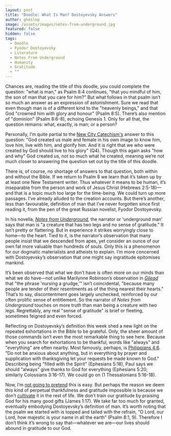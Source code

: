 ```yaml
---
layout: post
title: "Doodle: What Is Man? Dostoyevsky Answers"
author: gheslop
image: /assets/images/notes-from-underground.jpg
featured: false
hidden: false
tags:
  - Doodle
  - Fyodor Dostoyevsky
  - Literature
  - Notes From Underground
  - Humanity
  - Gratitude
  - ""
---
```

Chances are, reading the title of this doodle, you could complete the question: "what is man," as Psalm 8:4 continues, "that you mindful of him, the son of man that you care for him?" But what follows in that psalm isn’t so much an answer as an expression of astonishment. Sure we read that even though man is of a different kind to the "heavenly beings," and that God "crowned him with glory and honour" (Psalm 8:5). There’s also mention of "dominion" (Psalm 8:6-8), echoing Genesis 1. Only for all that, the question remains: what, exactly, is man; or a person?

Personally, I’m quite partial to the [New City Catechism's](https://newcitycatechism.com/new-city-catechism/#4) answer to this question: "God created us male and female in his own image to know him, love him, live with him, and glorify him. And it is right that we who were created by God should live to his glory" (Q4). Though this again asks "how and why" God created us, not so much what he created, meaning we’re not much closer to answering the question set out by the title of this doodle.

There is, of course, no shortage of answers to that question, both within and without the Bible. If we return to Psalm 8 we learn that it’s taken up by at least one New Testament writer. Thus whatever it means to be human, it’s inseparable from the person and work of Jesus Christ (Hebrews 2:5-18)—and that is a topic much too large for the time-being. We could turn up more passages. I’ve already alluded to the creation accounts. But there’s another, less than favourable, definition of man that I’ve never forgotten since first reading it, from the pen of the great Russian novelist, Fyodor Dostoyevsky.

In his novella, *[Notes from Underground](https://rekindle.co.za/content/2021-09-08-gospel-notes-from-underground),* the narrator or 'underground man' says that man is "a creature that has two legs and no sense of gratitude." It isn’t pretty or flattering. But in experience it strikes worryingly close to home—to the heart. Tied to it, is the narrator’s observation that many people insist that we descended from apes, yet consider an ounce of our own fat more valuable than hundreds of souls. Only this is a phenomenon for our dogmatic materialists and atheists to explain. I’m more concerned with Dostoyevsky’s observation that one might say ingratitude epitomises mankind.

It’s been observed that what we don’t have is often more on our minds than what we do have—not unlike Marilynne Robinson’s observation in *[Gilead](https://rekindle.co.za/content/reflection-gods-grace-in-gilead-and-reductionism/)* that "the phrase 'nursing a grudge,'" isn’t coincidental, "because many people are tender of their resentments as of the thing nearest their hearts." That’s to say, discontentment goes largely unchecked, reinforced by our often prolific sense of entitlement. So the narrator of *Notes from Underground* touches on more truth than man being a creature with two legs. Regrettably, any real "sense of gratitude" is brief or fleeting, sometimes feigned and even forced.

Reflecting on Dostoyevsky’s definition this week shed a new light on the repeated exhortations in the Bible to be grateful. Only, the sheer amount of those commands isn’t even the most remarkable thing to see here. Because when you search for exhortations to be thankful, words like "always" and "everything" are often nearby. Most famously, perhaps, is [Philippians 4:6](https://rekindle.co.za/content/2020-11-16-philippians-4-4-7-devotional). "Do not be anxious about anything, but in everything by prayer and supplication with thanksgiving let your requests be made known to God." Describing being "filled with the Spirit" (Ephesians 5:18), Paul says we should "always" give thanks to God for everything (Ephesians 5:20; similarly Colossians 3:16-17). We could go on (1 Thessalonians 5:16-18).

Now, I’m [not going to pretend](https://rekindle.co.za/content/2024-06-05-cs-lewis-prayer) this is easy. But perhaps the reason we deem this kind of perpetual thankfulness and gratitude impossible is because we don’t [cultivate](https://rekindle.co.za/content/2020-07-31-fridays-with-fred) it in the rest of life. We don’t train our gratitude by praising God for his many good gifts (James 1:17). We take far too much for granted, eventually embodying Dostoyevsky’s definition of man. It’s worth noting that the psalm we started with is topped and tailed with the refrain, "O Lord, our Lord, how majestic is your name in all the earth" (Psalm 8:1, 9). Therefore I don’t think it’s wrong to say that—whatever we are—our lives should abound in gratitude to our God.